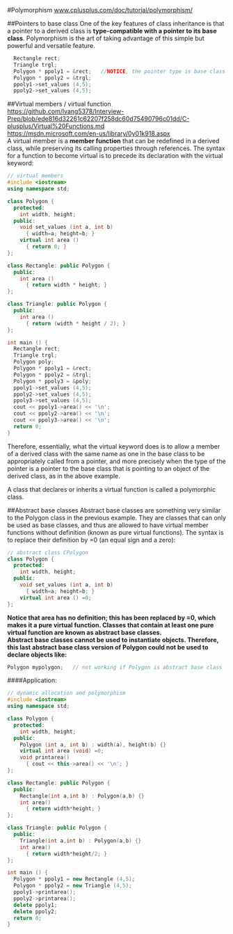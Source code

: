 #Polymorphism
www.cplusplus.com/doc/tutorial/polymorphism/

##Pointers to base class
One of the key features of class inheritance is that a pointer to a derived class is **type-compatible with a pointer to its base class**. Polymorphism is the art of taking advantage of this simple but powerful and versatile feature.
```c++
  Rectangle rect; 
  Triangle trgl;
  Polygon * ppoly1 = &rect;   //NOTICE, the pointer type is base class
  Polygon * ppoly2 = &trgl;
  ppoly1->set_values (4,5);
  ppoly2->set_values (4,5);
```

##Virtual members / virtual function
https://github.com/lvang5378/Interview-Prep/blob/ede816d32261c62207f258dc60d75490796c01dd/C-plusplus/Virtual%20Functions.md  
https://msdn.microsoft.com/en-us/library/0y01k918.aspx  
A virtual member is a **member function** that can be redefined in a derived class, while preserving its calling properties through references. The syntax for a function to become virtual is to precede its declaration with the virtual keyword:
```c++
// virtual members
#include <iostream>
using namespace std;

class Polygon {
  protected:
    int width, height;
  public:
    void set_values (int a, int b)
      { width=a; height=b; }
    virtual int area ()
      { return 0; }
};

class Rectangle: public Polygon {
  public:
    int area ()
      { return width * height; }
};

class Triangle: public Polygon {
  public:
    int area ()
      { return (width * height / 2); }
};

int main () {
  Rectangle rect;
  Triangle trgl;
  Polygon poly;
  Polygon * ppoly1 = &rect;
  Polygon * ppoly2 = &trgl;
  Polygon * ppoly3 = &poly;
  ppoly1->set_values (4,5);
  ppoly2->set_values (4,5);
  ppoly3->set_values (4,5);
  cout << ppoly1->area() << '\n';
  cout << ppoly2->area() << '\n';
  cout << ppoly3->area() << '\n';
  return 0;
}
```
Therefore, essentially, what the virtual keyword does is to allow a member of a derived class with the same name as one in the base class to be appropriately called from a pointer, and more precisely when the type of the pointer is a pointer to the base class that is pointing to an object of the derived class, as in the above example.  

A class that declares or inherits a virtual function is called a polymorphic class.


##Abstract base classes
Abstract base classes are something very similar to the Polygon class in the previous example. They are classes that can only be used as base classes, and thus are allowed to have virtual member functions without definition (known as pure virtual functions). The syntax is to replace their definition by =0 (an equal sign and a zero):
```c++
// abstract class CPolygon
class Polygon {
  protected:
    int width, height;
  public:
    void set_values (int a, int b)
      { width=a; height=b; }
    virtual int area () =0;
};
```
**Notice that area has no definition; this has been replaced by =0, which makes it a pure virtual function. Classes that contain at least one pure virtual function are known as abstract base classes.**  
**Abstract base classes cannot be used to instantiate objects. Therefore, this last abstract base class version of Polygon could not be used to declare objects like:**
```c++
Polygon mypolygon;   // not working if Polygon is abstract base class 
```
####Application:
```c++
// dynamic allocation and polymorphism
#include <iostream>
using namespace std;

class Polygon {
  protected:
    int width, height;
  public:
    Polygon (int a, int b) : width(a), height(b) {}
    virtual int area (void) =0;
    void printarea()
      { cout << this->area() << '\n'; }
};

class Rectangle: public Polygon {
  public:
    Rectangle(int a,int b) : Polygon(a,b) {}
    int area()
      { return width*height; }
};

class Triangle: public Polygon {
  public:
    Triangle(int a,int b) : Polygon(a,b) {}
    int area()
      { return width*height/2; }
};

int main () {
  Polygon * ppoly1 = new Rectangle (4,5);
  Polygon * ppoly2 = new Triangle (4,5);
  ppoly1->printarea();
  ppoly2->printarea();
  delete ppoly1;
  delete ppoly2;
  return 0;
}
```


